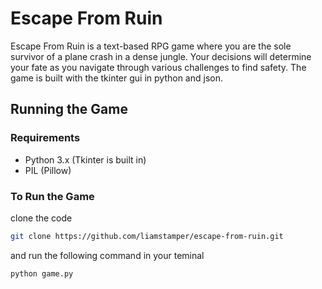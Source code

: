 # Escape From Ruin

Escape From Ruin is a text-based RPG game where you are the sole survivor of a plane crash in a dense jungle. Your decisions will determine your fate as you navigate through various challenges to find safety. The game is built with the tkinter gui in python and json.

## Running the Game

### Requirements
- Python 3.x (Tkinter is built in)
- PIL (Pillow)

### To Run the Game
clone the code
```bash
git clone https://github.com/liamstamper/escape-from-ruin.git
```
and run the following command in your teminal
```bash
python game.py
```

